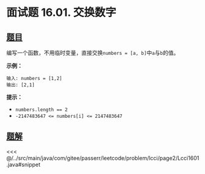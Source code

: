 # 面试题 16.01. 交换数字

## [题目](https://leetcode.cn/problems/swap-numbers-lcci/)
编写一个函数，不用临时变量，直接交换`numbers = [a, b]`中`a`与`b`的值。

**示例：**

```
输入: numbers = [1,2]
输出: [2,1]
```

**提示：**

* `numbers.length == 2`
* `-2147483647 <= numbers[i] <= 2147483647`


## [题解](https://github.com/PasseRR/JavaLeetCode/blob/master/src/main/java/com/gitee/passerr/leetcode/problem/lcci/page2/Lcci1601.java)

<<< @/../src/main/java/com/gitee/passerr/leetcode/problem/lcci/page2/Lcci1601.java#snippet

